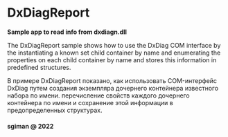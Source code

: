 # DxDiagReport
 **Sample app to read info from dxdiagn.dll**

The DxDiagReport sample shows how to use the DxDiag COM interface by the instantiating a known set child container by name
and enumerating the properties on each child container by name and stores this information in predefined structures.

В примере DxDiagReport показано, как использовать COM-интерфейс DxDiag путем создания экземпляра дочернего контейнера известного набора по имени.
перечисление свойств каждого дочернего контейнера по имени и сохранение этой информации в предопределенных структурах.


#### sgiman @ 2022
